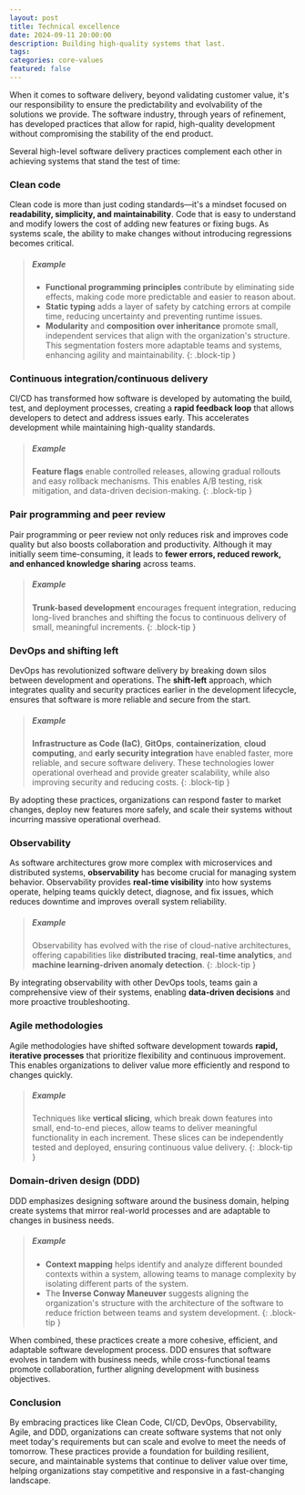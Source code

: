 ```yaml
---
layout: post
title: Technical excellence
date: 2024-09-11 20:00:00
description: Building high-quality systems that last.
tags:
categories: core-values
featured: false
---
```


When it comes to software delivery, beyond validating customer value, it's our responsibility to ensure the predictability and evolvability of the solutions we provide. The software industry, through years of refinement, has developed practices that allow for rapid, high-quality development without compromising the stability of the end product.

Several high-level software delivery practices complement each other in achieving systems that stand the test of time:

### Clean code

Clean code is more than just coding standards—it's a mindset focused on **readability, simplicity, and maintainability**. Code that is easy to understand and modify lowers the cost of adding new features or fixing bugs. As systems scale, the ability to make changes without introducing regressions becomes critical.

> ##### Example
>
> * **Functional programming principles** contribute by eliminating side effects, making code more predictable and easier to reason about.
> * **Static typing** adds a layer of safety by catching errors at compile time, reducing uncertainty and preventing runtime issues. 
> * **Modularity** and **composition over inheritance** promote small, independent services that align with the organization's structure. This segmentation fosters more adaptable teams and systems, enhancing agility and maintainability.
{: .block-tip }

### Continuous integration/continuous delivery

CI/CD has transformed how software is developed by automating the build, test, and deployment processes, creating a **rapid feedback loop** that allows developers to detect and address issues early. This accelerates development while maintaining high-quality standards.

> ##### Example
>
> **Feature flags** enable controlled releases, allowing gradual rollouts and easy rollback mechanisms. This enables A/B testing, risk mitigation, and data-driven decision-making.
{: .block-tip }

### Pair programming and peer review

Pair programming or peer review not only reduces risk and improves code quality but also boosts collaboration and productivity. Although it may initially seem time-consuming, it leads to **fewer errors, reduced rework, and enhanced knowledge sharing** across teams. 

> ##### Example
>
> **Trunk-based development** encourages frequent integration, reducing long-lived branches and shifting the focus to continuous delivery of small, meaningful increments.
{: .block-tip }



### DevOps and shifting left

DevOps has revolutionized software delivery by breaking down silos between development and operations. The **shift-left** approach, which integrates quality and security practices earlier in the development lifecycle, ensures that software is more reliable and secure from the start.



> ##### Example
>
> **Infrastructure as Code (IaC)**, **GitOps**, **containerization**, **cloud computing**, and **early security integration** have enabled faster, more reliable, and secure software delivery. These technologies lower operational overhead and provide greater scalability, while also improving security and reducing costs.
{: .block-tip }
  
By adopting these practices, organizations can respond faster to market changes, deploy new features more safely, and scale their systems without incurring massive operational overhead.

### Observability

As software architectures grow more complex with microservices and distributed systems, **observability** has become crucial for managing system behavior. Observability provides **real-time visibility** into how systems operate, helping teams quickly detect, diagnose, and fix issues, which reduces downtime and improves overall system reliability.

> ##### Example
>
> Observability has evolved with the rise of cloud-native architectures, offering capabilities like **distributed tracing**, **real-time analytics**, and **machine learning-driven anomaly detection**. 
{: .block-tip }

By integrating observability with other DevOps tools, teams gain a comprehensive view of their systems, enabling **data-driven decisions** and more proactive troubleshooting.

### Agile methodologies

Agile methodologies have shifted software development towards **rapid, iterative processes** that prioritize flexibility and continuous improvement. This enables organizations to deliver value more efficiently and respond to changes quickly.

> ##### Example
>
> Techniques like **vertical slicing**, which break down features into small, end-to-end pieces, allow teams to deliver meaningful functionality in each increment. These slices can be independently tested and deployed, ensuring continuous value delivery.
{: .block-tip }

### Domain-driven design (DDD)

DDD emphasizes designing software around the business domain, helping create systems that mirror real-world processes and are adaptable to changes in business needs.

> ##### Example
>
> * **Context mapping** helps identify and analyze different bounded contexts within a system, allowing teams to manage complexity by isolating different parts of the system.
> * The **Inverse Conway Maneuver** suggests aligning the organization's structure with the architecture of the software to reduce friction between teams and system development.
{: .block-tip }

When combined, these practices create a more cohesive, efficient, and adaptable software development process. DDD ensures that software evolves in tandem with business needs, while cross-functional teams promote collaboration, further aligning development with business objectives.

### Conclusion

By embracing practices like Clean Code, CI/CD, DevOps, Observability, Agile, and DDD, organizations can create software systems that not only meet today's requirements but can scale and evolve to meet the needs of tomorrow. These practices provide a foundation for building resilient, secure, and maintainable systems that continue to deliver value over time, helping organizations stay competitive and responsive in a fast-changing landscape.